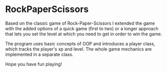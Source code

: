 # RockPaperScissors
Based on the classic game of Rock-Paper-Scissors I extended the game with the added options of a quick game (first to two) or a longer approach that lets you set the level at which you need to get in order to win the game.

The program uses basic concepts of OOP and introduces a player class, which tracks the player's xp and level.
The whole game mechanics are implemented in a separate class.

Hope you have fun playing!
